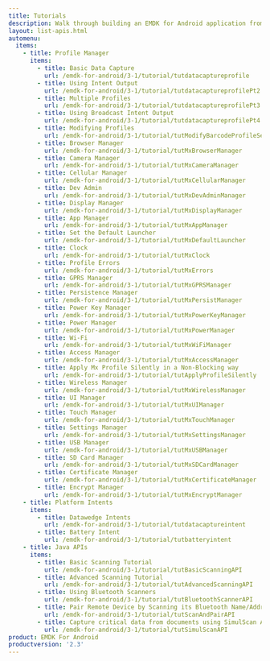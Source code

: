 ```yaml
---
title: Tutorials
description: Walk through building an EMDK for Android application from the ground up with one of the following tutorials. Each tutorial includes step by step instructions and associate code.
layout: list-apis.html
automenu:
  items:
    - title: Profile Manager
      items:
        - title: Basic Data Capture
          url: /emdk-for-android/3-1/tutorial/tutdatacaptureprofile
        - title: Using Intent Output
          url: /emdk-for-android/3-1/tutorial/tutdatacaptureprofilePt2
        - title: Multiple Profiles
          url: /emdk-for-android/3-1/tutorial/tutdatacaptureprofilePt3
        - title: Using Broadcast Intent Output
          url: /emdk-for-android/3-1/tutorial/tutdatacaptureprofilePt4
        - title: Modifying Profiles
          url: /emdk-for-android/3-1/tutorial/tutModifyBarcodeProfileSettings
        - title: Browser Manager
          url: /emdk-for-android/3-1/tutorial/tutMxBrowserManager
        - title: Camera Manager
          url: /emdk-for-android/3-1/tutorial/tutMxCameraManager
        - title: Cellular Manager
          url: /emdk-for-android/3-1/tutorial/tutMxCellularManager
        - title: Dev Admin
          url: /emdk-for-android/3-1/tutorial/tutMxDevAdminManager
        - title: Display Manager
          url: /emdk-for-android/3-1/tutorial/tutMxDisplayManager
        - title: App Manager
          url: /emdk-for-android/3-1/tutorial/tutMxAppManager
        - title: Set the Default Launcher
          url: /emdk-for-android/3-1/tutorial/tutMxDefaultLauncher
        - title: Clock
          url: /emdk-for-android/3-1/tutorial/tutMxClock
        - title: Profile Errors
          url: /emdk-for-android/3-1/tutorial/tutMxErrors
        - title: GPRS Manager
          url: /emdk-for-android/3-1/tutorial/tutMxGPRSManager
        - title: Persistence Manager
          url: /emdk-for-android/3-1/tutorial/tutMxPersistManager
        - title: Power Key Manager
          url: /emdk-for-android/3-1/tutorial/tutMxPowerKeyManager
        - title: Power Manager
          url: /emdk-for-android/3-1/tutorial/tutMxPowerManager
        - title: Wi-Fi
          url: /emdk-for-android/3-1/tutorial/tutMxWiFiManager
        - title: Access Manager
          url: /emdk-for-android/3-1/tutorial/tutMxAccessManager
        - title: Apply Mx Profile Silently in a Non-Blocking way
          url: /emdk-for-android/3-1/tutorial/tutApplyProfileSilently
        - title: Wireless Manager
          url: /emdk-for-android/3-1/tutorial/tutMxWirelessManager
        - title: UI Manager
          url: /emdk-for-android/3-1/tutorial/tutMxUIManager
        - title: Touch Manager
          url: /emdk-for-android/3-1/tutorial/tutMxTouchManager
        - title: Settings Manager
          url: /emdk-for-android/3-1/tutorial/tutMxSettingsManager
        - title: USB Manager
          url: /emdk-for-android/3-1/tutorial/tutMxUSBManager
        - title: SD Card Manager
          url: /emdk-for-android/3-1/tutorial/tutMxSDCardManager
        - title: Certificate Manager
          url: /emdk-for-android/3-1/tutorial/tutMxCertificateManager
        - title: Encrypt Manager
          url: /emdk-for-android/3-1/tutorial/tutMxEncryptManager
    - title: Platform Intents
      items:
        - title: Datawedge Intents
          url: /emdk-for-android/3-1/tutorial/tutdatacaptureintent
        - title: Battery Intent
          url: /emdk-for-android/3-1/tutorial/tutbatteryintent
    - title: Java APIs
      items:
        - title: Basic Scanning Tutorial
          url: /emdk-for-android/3-1/tutorial/tutBasicScanningAPI
        - title: Advanced Scanning Tutorial
          url: /emdk-for-android/3-1/tutorial/tutAdvancedScanningAPI
        - title: Using Bluetooth Scanners
          url: /emdk-for-android/3-1/tutorial/tutBluetoothScannerAPI
        - title: Pair Remote Device by Scanning its Bluetooth Name/Address
          url: /emdk-for-android/3-1/tutorial/tutScanAndPairAPI
        - title: Capture critical data from documents using SimulScan API
          url: /emdk-for-android/3-1/tutorial/tutSimulScanAPI
product: EMDK For Android
productversion: '2.3'
---
```










